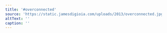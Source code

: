 ```yaml
---
title: '#overconnected'
source: 'https://static.jamesdigioia.com/uploads/2013/overconnected.jpg'
altText: ''
caption: ''
---
```


